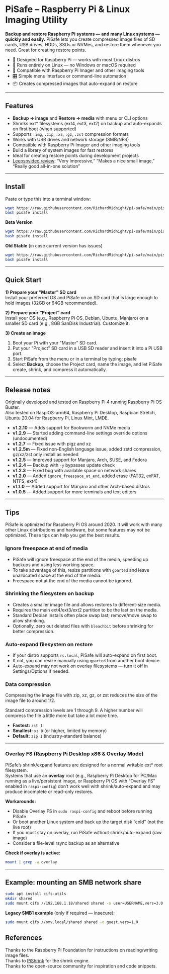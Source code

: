 # PiSafe – Raspberry Pi & Linux Imaging Utility

**Backup and restore Raspberry Pi systems — and many Linux systems — quickly and easily.**
PiSafe lets you create compressed image files of SD cards, USB drives, HDDs, SSDs or NVMes, and restore them whenever you need. Great for creating restore points. 

- 🍓 Designed for Raspberry Pi — works with most Linux distros  
- 🐧 Runs entirely on Linux — no Windows or macOS required  
- 💾 Compatible with Raspberry Pi Imager and other imaging tools  
- 🎛 Simple menu interface or command-line automation  
- 📦 Creates compressed images that auto-expand on restore

---

## Features
- **Backup → image** and **Restore → media** with menu or CLI options  
- Shrinks ext* filesystems (ext4, ext3, ext2) on backup and auto-expands on first boot (when supported)    
- Supports `.img`, `.zip`, `.xz`, `.gz`, `.zst` compression formats  
- Works with USB drives and network storage (SMB/NFS)  
- Compatible with Raspberry Pi Imager and other imaging tools  
- Build a library of system images for fast restores  
- Ideal for creating restore points during development projects  
- [Leepspvideo review](https://www.youtube.com/watch?v=XP6ycUR9Ih0): “Very Impressive,” “Makes a nice small image,” “Really good all-in-one solution”
---

## Install
Paste or type this into a terminal window:

```bash
wget https://raw.githubusercontent.com/RichardMidnight/pi-safe/main/pisafe -O pisafe
bash pisafe install
```

**Beta Version**
```bash
wget https://raw.githubusercontent.com/RichardMidnight/pi-safe/main/pisafe_beta -O pisafe
bash pisafe install
```

**Old Stable** (in case current version has issues)
```bash
wget https://raw.githubusercontent.com/RichardMidnight/pi-safe/main/pisafe_1.2.9 -O pisafe
bash pisafe install
```

---

## Quick Start

**1) Prepare your "Master" SD card**  
Install your preferred OS and PiSafe on an SD card that is large enough to hold images (32GB or 64GB recommended).

**2) Prepare your “Project” card**  
Install your OS (e.g., Raspberry Pi OS, Debian, Ubuntu, Manjaro) on a smaller SD card (e.g., 8GB SanDisk Industrial). Customize it.

**3) Create an image**
1. Boot your Pi with your "Master" SD card.  
2. Put your "Project" SD card in a USB SD reader and insert it into a Pi USB port.  
3. Start PiSafe from the menu or in a terminal by typing: pisafe
4. Select **Backup**, choose the Project card, name the image, and let PiSafe create, shrink, and compress it automatically.

---

## Release notes

Originally developed and tested on Raspberry Pi 4 running Raspberry Pi OS Buster.  
Also tested on RaspiOS-arm64, Raspberry Pi Desktop, Raspbian Stretch, Ubuntu 20.04 for Raspberry Pi, Linux Mint, LMDE.

- **v1.2.10** — Adds support for Bookworm and NVMe media  
- **v1.2.9** — Started adding command-line settings override options (undocumented)  
- **v1.2.7** — Fixed issue with pigz and xz  
- **v1.2.5m** — Fixed non-English language issue, added zstd compression, gz/xz/zst only install as needed  
- **v1.2.5** — Improved support for Manjaro, Arch, SUSE, and Fedora  
- **v1.2.4** — Backup with `-y` bypasses update check  
- **v1.2.3** — Fixed bug with available space on network shares  
- **v1.2.0** — Added `ignore_freespace_at_end`, added erase (FAT32, exFAT, NTFS, ext4)  
- **v1.1.0** — Added support for Manjaro and other Arch-based distros  
- **v1.0.5** — Added support for more terminals and text editors

---

## Tips

PiSafe is optimized for Raspberry Pi OS around 2020. It will work with many other Linux distributions and hardware, but some features may not be optimized. These tips can help you get the best results.

### Ignore freespace at end of media
- PiSafe will ignore freespace at the end of the media, speeding up backups and using less working space.  
- To take advantage of this, resize partitions with `gparted` and leave unallocated space at the end of the media.  
- Freespace not at the end of the media cannot be ignored.

### Shrinking the filesystem on backup
- Creates a smaller image file and allows restores to different-size media.
- Requires the main ext4/ext3/ext2 partition to be the last on the media.
- Standard Debian installs often place swap last; remove/move swap to allow shrinking.
- Optionally, zero out deleted files with `bleachbit` before shrinking for better compression.

### Auto-expand filesystem on restore
- If your distro supports `rc.local`, PiSafe will auto-expand on first boot.  
- If not, you can resize manually using `gparted` from another boot device.
- Auto-expand may not work on overlay filesystems — turn it off in Settings/Options if needed.

### Data compression
Compressing the image file with zip, xz, gz, or zst reduces the size of the image file to around 1/2.

Standard compression levels are 1 through 9. A higher number will compress the file a little more but take a lot more time.
- **Fastest:** `zst 1`  
- **Smallest:** `xz 8` (or higher, limited by memory)  
- **Default:** `zip 1` (industry-standard balance)
---

### Overlay FS (Raspberry Pi Desktop x86 & Overlay Mode)

PiSafe’s shrink/expand features are designed for a normal writable ext* root filesystem.  
Systems that use an **overlay** root (e.g., Raspberry Pi Desktop for PC/Mac running as a live/persistent image, or Raspberry Pi OS with “Overlay FS” enabled in `raspi-config`) don’t work well with shrink/auto-expand and may produce incomplete or read-only restores.

**Workarounds:**
- Disable Overlay FS in `sudo raspi-config` and reboot before running PiSafe  
- Or boot another Linux system and back up the target disk “cold” (not the live root)  
- If you must stay on overlay, run PiSafe without shrink/auto-expand (raw image)  
- Consider a file-level rsync backup as an alternative

**Check if overlay is active:**
```bash
mount | grep -w overlay
```
---

## Example: mounting an SMB network share

```bash
sudo apt install cifs-utils
mkdir shared
sudo mount.cifs //192.168.1.18/shared shared -o user=USERNAME,vers=3.0
```

**Legacy SMB1 example** (only if required — insecure):
```bash
sudo mount.cifs //omv.local/shared shared -o guest,vers=1.0
```


## References
Thanks to the Raspberry Pi Foundation for instructions on reading/writing image files.  
Thanks to [PiShrink](https://github.com/Drewsif/PiShrink) for the shrink engine.  
Thanks to the open-source community for inspiration and code snippets.
